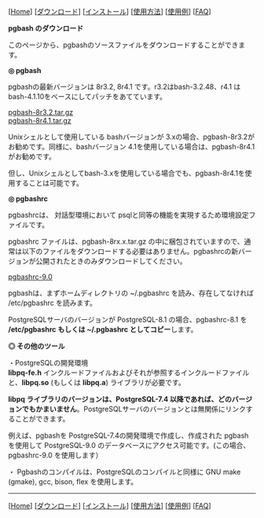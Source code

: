 \[[Home](index-j.md)\] \[[ダウンロード](download-j.md)\] \[[インストール](install-j.md)\] \[[使用方法](usage-j.md)\] \[[使用例](example-j.md)\] \[[FAQ](faq-j.md)\]

  
**pgbash のダウンロード**  

  

このページから、pgbashのソースファイルをダウンロードすることができます。

  
  

**◎ pgbash**  

pgbashの最新バージョンは 8r3.2, 8r4.1 です。r3.2はbash-3.2.48、r4.1 はbash-4.1.10をベースにしてパッチをあてています。  
  
[pgbash-8r3.2.tar.gz](./download/pgbash-8r3.2.tar.gz)  
[pgbash-8r4.1.tar.gz](./download/pgbash-8r4.1.tar.gz)  
  
Unixシェルとして使用している bashバージョンが 3.xの場合、pgbash-8r3.2がお勧めです。同様に、bashバージョン 4.1を使用している場合は、pgbash-8r4.1がお勧めです。  
  
但し、Unixシェルとしてbash-3.xを使用している場合でも、pgbash-8r4.1を使用することは可能です。  
  
**◎ pgbashrc**  

pgbashrcは、 対話型環境において psqlと同等の機能を実現するため環境設定ファイルです。  
  
pgbashrc ファイルは、pgbash-8rx.x.tar.gz の中に梱包されていますので、通常は以下のファイルをダウンロードする必要はありません。pgbashrcの新バージョンが公開されたときのみダウンロードしてください。  
  
[pgbashrc-9.0](./download/pgbashrc-9.0)  
  
pgbashは、まずホームディレクトリの ~/.pgbashrc を読み、存在してなければ /etc/pgbashrc を読みます。  
  
PostgreSQLサーバのバージョンが PostgreSQL-8.1 の場合、pgbashrc-8.1 を **/etc/pgbashrc もしくは ~/.pgbashrc としてコピー**します。

  
  
**◎ その他のツール**  

・PostgreSQLの開発環境  
**libpq-fe.h** インクルードファイルおよびそれが参照するインクルードファイルと、**libpq.so** (もしくは **libpq.a**) ライブラリが必要です。  
  
**libpq ライブラリのバージョンは、PostgreSQL-7.4 以降であれば、どのバージョンでもかまいません**。PostgreSQLサーバのバージョンとは無関係にリンクすることができます。  
  
例えば、pgbashを PostgreSQL-7.4の開発環境で作成し、作成された pgbash を使用して PostgreSQL-9.0 のデータベースにアクセス可能です。(この場合、pgbashrc-9.0 を使用します）  
  
・ Pgbashのコンパイルは、PostgreSQLのコンパイルと同様に GNU make (gmake), gcc, bison, flex を使用します。  
  

* * *

\[[Home](index-j.md)\] \[[ダウンロード](download-j.md)\] \[[インストール](install-j.md)\] \[[使用方法](usage-j.md)\] \[[使用例](example-j.md)\] \[[FAQ](faq-j.md)\]

>
